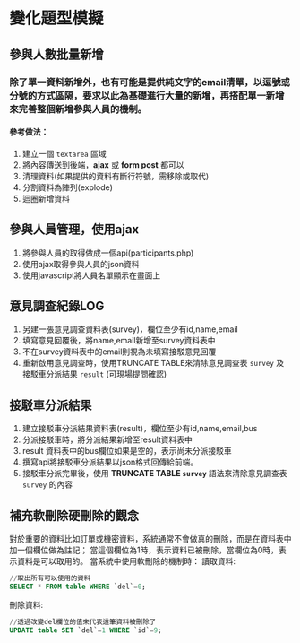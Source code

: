 # 變化題型模擬

## 參與人數批量新增
### 除了單一資料新增外，也有可能是提供純文字的email清單，以逗號或分號的方式區隔，要求以此為基礎進行大量的新增，再搭配單一新增來完善整個新增參與人員的機制。
#### 參考做法：
1. 建立一個 `textarea` 區域
2. 將內容傳送到後端，**ajax** 或 **form post** 都可以
3. 清理資料(如果提供的資料有斷行符號，需移除或取代)
4. 分割資料為陣列(explode)
5. 迴圈新增資料

## 參與人員管理，使用ajax
1. 將參與人員的取得做成一個api(participants.php)
2. 使用ajax取得參與人員的json資料
3. 使用javascript將人員名單顯示在畫面上

## 意見調查紀錄LOG
1. 另建一張意見調查資料表(survey)，欄位至少有id,name,email
2. 填寫意見回覆後，將name,email新增至survey資料表中
3. 不在survey資料表中的email則視為未填寫接駁意見回覆
4. 重新啟用意見調查時，使用TRUNCATE TABLE來清除意見調查表 `survey` 及接駁車分派結果 `result` (可現場提問確認)

## 接駁車分派結果
1. 建立接駁車分派結果資料表(result)，欄位至少有id,name,email,bus
2. 分派接駁車時，將分派結果新增至result資料表中
3. result 資料表中的bus欄位如果是空的，表示尚未分派接駁車
4. 撰寫api將接駁車分派結果以json格式回傳給前端。
5. 接駁車分派完畢後，使用 **TRUNCATE TABLE `survey`** 語法來清除意見調查表 `survey` 的內容

## 補充軟刪除硬刪除的觀念
對於重要的資料比如訂單或機密資料，系統通常不會做真的刪除，而是在資料表中加一個欄位做為註記；
當這個欄位為1時，表示資料已被刪除，當欄位為0時，表示資料是可以取用的。
當系統中使用軟刪除的機制時：
讀取資料:
```sql
//取出所有可以使用的資料
SELECT * FROM table WHERE `del`=0;
``` 
刪除資料:
```sql
//透過改變del欄位的值來代表這筆資料被刪除了
UPDATE table SET `del`=1 WHERE `id`=9;
```